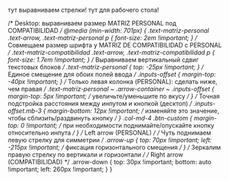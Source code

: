 тут выравниваем стрелки! тут для рабочего стола!

/* Desktop: выравниваем размер MATRIZ PERSONAL под COMPATIBILIDAD */
  @media (min-width: 701px) {
    .text-matriz-personal .text-arrow,
    .text-matriz-personal p {
      font-size: 2em !important;
    }
    /* Совмещаем размер шрифта у MATRIZ DE COMPATIBILIDAD с PERSONAL */
    .text-matriz-compatibilidad .text-arrow,
    .text-matriz-compatibilidad p {
      font-size: 1.7em !important;
    }
    /* Выравниваем вертикальный сдвиг текстовых блоков */
    .text-matriz-personal {
      top: -25px !important;
    }
    /* Единое смещение для обоих полей ввода */
    .inputs-offset {
      margin-top: -40px !important;
    }
    /* Только левая колонка (PERSONAL): сделать ниже, чем правая */
    .text-matriz-personal ~ .arrow-container ~ .inputs-offset {
      margin-top: 5px !important; /* увеличьте/уменьшите по вкусу */
    }
    /* Точная подстройка расстояния между инпутом и кнопкой (десктоп) */
    .inputs-offset.mb-3 {
      margin-bottom: 12px !important; /* изменяйте это значение, чтобы сблизить/раздвинуть кнопку */
    }
    .col-md-4 .btn-custom {
      margin-top: 0 !important; /* при необходимости поднимайте/опускайте кнопку относительно инпута */
    }
    /* Left arrow (PERSONAL) */
    /* Чуть поднимаем левую стрелку для симметрии */
    .arrow-up {
      top: 70px !important;
      left: -215px !important; /* фиксация горизонтального смещения */
    }
    /* Зеркалим правую стрелку по вертикали и горизонтали */
    /* Right arrow (COMPATIBILIDAD) */
    .arrow-down {
      top: 30px !important;
      bottom: auto !important;
      left: 260px !important;
    }
  }